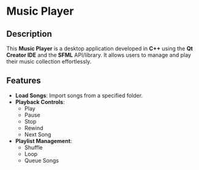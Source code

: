 # Music Player

## Description

This **Music Player** is a desktop application developed in **C++** using the **Qt Creator IDE** and the **SFML** API/library. It allows users to manage and play their music collection effortlessly.

## Features

- **Load Songs**: Import songs from a specified folder.
- **Playback Controls**: 
  - Play
  - Pause
  - Stop
  - Rewind
  - Next Song
- **Playlist Management**: 
  - Shuffle
  - Loop
  - Queue Songs
